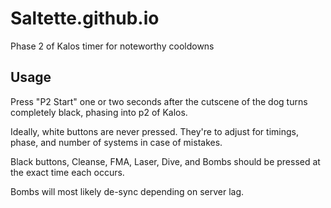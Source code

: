 # Saltette.github.io

Phase 2 of Kalos timer for noteworthy cooldowns

## Usage

Press "P2 Start" one or two seconds after the cutscene of the dog turns completely black, phasing into p2 of Kalos.

Ideally, white buttons are never pressed. They're to adjust for timings, phase, and number of systems in case of mistakes.

Black buttons, Cleanse, FMA, Laser, Dive, and Bombs should be pressed at the exact time each occurs.

Bombs will most likely de-sync depending on server lag.


